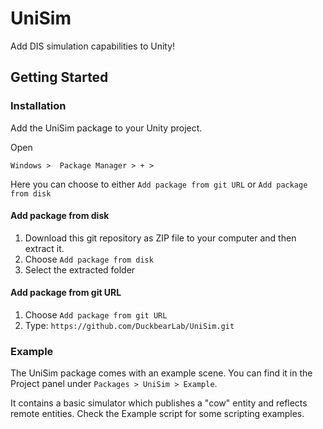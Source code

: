 # UniSim

Add DIS simulation capabilities to Unity!

## Getting Started

### Installation

Add the UniSim package to your Unity project.

Open

```
Windows >  Package Manager > + > 
```

Here you can choose to either `Add package from git URL` or `Add package from disk`

#### Add package from disk

1. Download this git repository as ZIP file to your computer and then extract it.
2. Choose `Add package from disk`
3. Select the extracted folder

#### Add package from git URL

1. Choose `Add package from git URL`
2. Type: `https://github.com/DuckbearLab/UniSim.git`

### Example

The UniSim package comes with an example scene. You can find it in the Project panel under `Packages > UniSim > Example`.

It contains a basic simulator which publishes a "cow" entity and reflects remote entities. Check the Example script for some scripting examples.